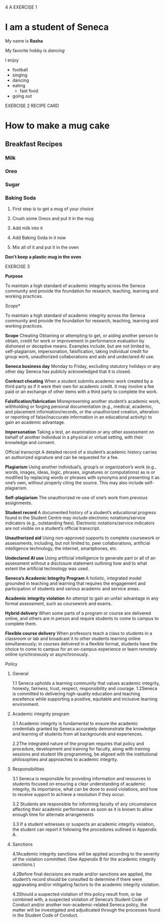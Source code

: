 4 A EXERCISE 1


# I am a student of Seneca
My name is **Rasha**

My favorite hobby is *dancing* 

I enjoy
- football
- singing
- dancing
- eating
  - fast food
- going out

EXERCISE 2
RECIPE CARD
# How to make a mug cake
## Breakfast Recipes
### Milk
### Oreo
### Sugar
### Baking Soda
1. First step is to get a mug of your choice
2. Crush some Oreos and put it in the mug
3. Add milk into it
   
4. Add Baking Soda in it now
5. Mix all of it and put it in the oven

**Don't keep a plastic mug in the oven** 

EXERCISE 3

**Purpose**

To maintain a high standard of academic integrity across the Seneca community and provide the foundation for research, teaching, learning and working practices. 

*Scope**

To maintain a high standard of academic integrity across the Seneca community and provide the foundation for research, teaching, learning and working practices. 

**Scope**
Cheating
Obtaining or attempting to get, or aiding another person to obtain, credit for work or improvement in performance evaluation by dishonest or deceptive means. Examples include, but are not limited to, self-plagiarism, impersonation, falsification, taking individual credit for group work, unauthorized collaborations and aids and undeclared AI use.  

**Seneca business day**
Monday to Friday, excluding statutory holidays or any other day Seneca has publicly acknowledged that it is closed.

**Contract cheating**
When a student submits academic work created by a third party as if it were their own for academic credit. It may involve a fee paid or an exchange of other items with a third party to complete the work.

**Falsification/fabrication**
Misrepresenting another student’s academic work, withholding or forging personal documentation (e.g., medical, academic, and placement information/records, or the unauthorized creation, alteration or reporting of false/inaccurate information in an educational activity) to gain an academic advantage.

**Impersonation**
Taking a test, an examination or any other assessment on behalf of another individual in a physical or virtual setting, with their knowledge and consent. 

Official transcript
A detailed record of a student’s academic history carries an authorized signature and can be requested for a fee.

**Plagiarism**
Using another individual’s, group’s or organization’s work (e.g., words, images, ideas, logic, phrases, signatures or computations) as is or modified by replacing words or phrases with synonyms and presenting it as one’s own, without properly citing the source. This may also include self-plagiarism. 

**Self-plagiarism**
The unauthorized re-use of one’s work from previous assignments.

**Student record**
A documented history of a student’s educational progress found in the Student Centre may include electronic notations/service indicators (e.g., outstanding fees). Electronic notations/service indicators are not visible on a student’s official transcript. 

**Unauthorized aid**
Using non-approved supports to complete coursework or assessments, including, but not limited to, peer collaborations, artificial intelligence technology, the internet, smartphones, etc.

**Undeclared AI use**
Using artificial intelligence to generate part or all of an assessment without a disclosure statement outlining how and to what extent the artificial technology was used.

**Seneca’s Academic Integrity Program**
A holistic, integrated model grounded in teaching and learning that requires the engagement and participation of students and various academic and service areas.

**Academic integrity violation** 
An attempt to gain an unfair advantage in any formal assessment, such as coursework and exams.

**Hybrid delivery** 
When some parts of a program or course are delivered online, and others are in person and require students to come to campus to complete them.

**Flexible course delivery**
When professors teach a class to students in a classroom or lab and broadcast it to other students learning online simultaneously; in courses delivered in a flexible format, students have the choice to come to campus for an on-campus experience or learn remotely online synchronously or asynchronously. 

Policy

1. General
   
   1.1 Seneca upholds a learning community that values academic integrity, honesty, fairness, trust, respect, responsibility and courage.
   1.2Seneca is committed to delivering high-quality education and teaching excellence while supporting a positive, equitable and inclusive learning environment.  
2. Academic integrity program
   
   2.1 Academic integrity is fundamental to ensure the academic credentials granted by Seneca accurately demonstrate the knowledge and learning of students from all backgrounds and experiences.
   
   2.2The integrated nature of the program requires that policy and procedure, development and training for faculty, along with training sessions and student life programming, be aligned with the institutional philosophies and approaches to academic integrity.

 3. Responsibilities
      
     3.1 Seneca is responsible for providing information and resources to students focused on ensuring a clear understanding of academic integrity, its importance, what can be done to avoid violations, and how to receive support to achieve a resolution if they occur.
      
     3.2 Students are responsible for informing faculty of any circumstance affecting their academic performance as soon as it is known to allow enough time for alternate arrangements
     
     3.3 If a student witnesses or suspects an academic integrity violation, the student can report it following the procedures outlined in Appendix A.
   
4. Sanctions
   
   4.1Academic integrity sanctions will be applied according to the severity of the violation committed. (See Appendix B for the academic integrity sanctions.)

   4.2Before final decisions are made and/or sanctions are applied, the student’s record should be consulted to determine if there were aggravating and/or mitigating factors to the academic integrity violation.
   
   4.3Should a suspected violation of this policy result from, or be combined with, a suspected violation of Seneca’s Student Code of Conduct and/or another non-academic-related Seneca policy, the matter will be investigated and adjudicated through the processes found in the Student Code of Conduct.

